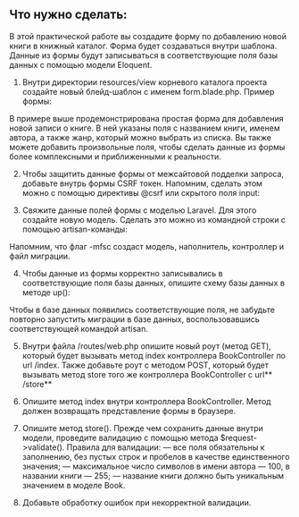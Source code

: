 ## Что нужно сделать:

В этой практической работе вы создадите форму по добавлению новой книги в книжный каталог. Форма будет создаваться внутри шаблона. Данные из формы будут записываться в соответствующие поля базы данных с помощью модели Eloquent.

1. Внутри директории resources/view корневого каталога проекта создайте новый блейд-шаблон с именем form.blade.php.
Пример формы:

В примере выше продемонстрирована простая форма для добавления новой записи о книге. В ней указаны поля с названием книги, именем автора, а также жанр, который можно выбрать из списка. Вы также можете добавить произвольные поля, чтобы сделать данные из формы более комплексными и приближенными к реальности.

2. Чтобы защитить данные формы от межсайтовой подделки запроса, добавьте внутрь формы CSRF токен. Напомним, сделать этом можно с помощью директивы @csrf или скрытого поля input:


3. Свяжите данные полей формы с моделью Laravel. Для этого создайте новую модель. Сделать это можно из командной строки с помощью artisan-команды:

Напомним, что флаг -mfsc создаст модель, наполнитель, контроллер и файл миграции.

4. Чтобы данные из формы корректно записывались в соответствующие поля базы данных, опишите схему базы данных в методе up():


Чтобы в базе данных появились соответствующие поля, не забудьте повторно запустить миграции в базе данных, воспользовавшись соответствующей командой artisan.

5. Внутри файла /routes/web.php опишите новый роут (метод GET), который будет вызывать метод index контроллера BookController по url /index. Также добавьте роут с методом POST, который будет вызывать метод store того же контроллера BookController с url** /store**

6. Опишите метод index внутри контроллера BookController. Метод должен возвращать представление формы в браузере.

7. Опишите метод store(). Прежде чем сохранить данные внутри модели, проведите валидацию с помощью метода $request->validate(). Правила для валидации:
— все поля обязательны к заполнению, без пустых строк и пробелов в качестве единственного значения;
— максимальное число символов в имени автора — 100, в названии книги — 255;
— название книги должно быть уникальным значением в моделе Book.


8. Добавьте обработку ошибок при некорректной валидации.